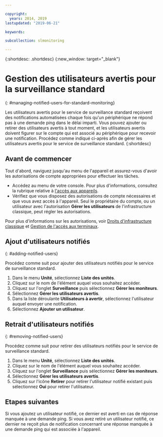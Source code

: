 ```yaml
---

copyright:
  years: 2014, 2019
lastupdated: "2019-06-21"

keywords:

subcollection: slmonitoring

---
```


{:shortdesc: .shortdesc}
{:new_window: target="_blank"}

# Gestion des utilisateurs avertis pour la surveillance standard
{: #managing-notified-users-for-standard-monitoring}

Les utilisateurs avertis pour le service de surveillance standard reçoivent des notifications automatisées chaque fois qu'un périphérique ne répond pas à une demande ping dans le délai imparti. Vous pouvez ajouter ou retirer des utilisateurs avertis à tout moment, et les utilisateurs avertis doivent figurer sur le compte qui est associé au périphérique pour recevoir une notification. Procédez comme indiqué ci-après afin de gérer les utilisateurs avertis pour le service de surveillance standard.
{:shortdesc}

## Avant de commencer
Tout d'abord, naviguez jusqu'au menu de l'appareil et assurez-vous d'avoir les autorisations de compte appropriées pour effectuer les tâches.

* Accédez au menu de votre console. Pour plus d'informations, consultez la rubrique relative à [l'accès aux appareils](/docs/infrastructure/SLmonitoring?topic=virtual-servers-navigating-devices).
* Vérifiez que vous disposez des autorisations de compte nécessaires et que vous avez accès à l'appareil. Seul le propriétaire du compte, ou un utilisateur avec l'autorisation **Gérer les utilisateurs** de l'infrastructure classique, peut régler les autorisations.

Pour plus d'informations sur les autorisations, voir [Droits d'infrastructure classique](/docs/iam?topic=iam-infrapermission#infrapermission) et [Gestion de l'accès aux terminaux](/docs/vsi?topic=virtual-servers-managing-device-access).

## Ajout d'utilisateurs notifiés
{: #adding-notified-users}

Procédez comme suit pour ajouter des utilisateurs notifiés pour le service de surveillance standard.
1. Dans le menu **Unité**, sélectionnez **Liste des unités**.
2. Cliquez sur le nom de l'élément auquel vous souhaitez accéder.
3. Cliquez sur l'onglet **Surveillance** puis sélectionnez **Gérer les moniteurs**.
4. Sélectionnez **Gérer les utilisateurs avertis**.
5. Dans la liste déroulante **Utilisateurs à avertir**, sélectionnez l'utilisateur auquel envoyer une notification.
6. Sélectionnez **Ajouter un utilisateur**.

## Retrait d'utilisateurs notifiés
{: #removing-notified-users}

Procédez comme suit pour retirer des utilisateurs notifiés pour le service de surveillance standard.
1. Dans le menu **Unité**, sélectionnez **Liste des unités**.
2. Cliquez sur le nom de l'élément auquel vous souhaitez accéder.
3. Cliquez sur l'onglet **Surveillance** puis sélectionnez **Gérer les moniteurs**.
4. Sélectionnez **Gérer les utilisateurs avertis**.
5. Cliquez sur l'icône **Retirer** pour retirer l'utilisateur notifié existant puis sélectionnez **Oui** pour retirer l'utilisateur. 

## Etapes suivantes

Si vous ajoutez un utilisateur notifié, ce dernier est averti en cas de réponse manquée à une demande ping. Si vous avez retiré un utilisateur notifié, ce dernier ne reçoit plus de notification concernant une réponse manquée à une demande ping qui est associée à l'appareil.
